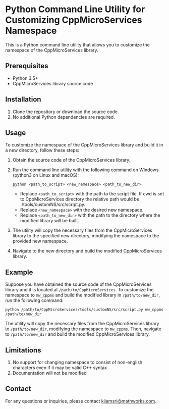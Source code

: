 # Python Command Line Utility for Customizing CppMicroServices Namespace

This is a Python command line utility that allows you to customize the namespace of the CppMicroServices library.
## Prerequisites

- Python 3.5+
- CppMicroServices library source code

## Installation

1. Clone the repository or download the source code.
2. No additional Python dependencies are required.

## Usage

To customize the namespace of the CppMicroServices library and build it in a new directory, follow these steps:

1. Obtain the source code of the CppMicroServices library.
2. Run the command line utility with the following command on Windows (python3 on Linux and macOS):

   ```
   python <path_to_script> <new_namespace> <path_to_new_dir>
   ```

   - Replace `<path_to_script>` with the path to the script file. If cwd is set to CppMicroServices directory the relative path would be ./tools/customNS/src/script.py.
   - Replace `<new_namespace>` with the desired new namespace.
   - Replace `<path_to_new_dir>` with the path to the directory where the modified library will be built.

3. The utility will copy the necessary files from the CppMicroServices library to the specified new directory, modifying the namespace to the provided new namespace.

4. Navigate to the new directory and build the modified CppMicroServices library.
## Example

Suppose you have obtained the source code of the CppMicroServices library and it is located at `/path/to/CppMicroServices`. To customize the namespace to `mw_cppms` and build the modified library in `/path/to/new_dir`, run the following command:

```
python /path/to/CppMicroServices/tools/customNS/src/script.py mw_cppms /path/to/new_dir
```

The utility will copy the necessary files from the CppMicroServices library to `/path/to/new_dir`, modifying the namespace to `mw_cppms`. Then, navigate to `/path/to/new_dir` and build the modified CppMicroServices library.

## Limitations
1. No support for changing namespace to consist of non-english characters even if it may be valid C++ syntax
2. Documentation will not be modified

## Contact

For any questions or inquiries, please contact kjiamsri@mathworks.com.

